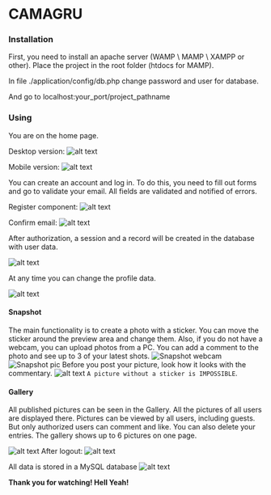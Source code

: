 # CAMAGRU



### Installation

First, you need to install an apache server (WAMP \ MAMP \ XAMPP or other).
Place the project in the root folder (htdocs for MAMP).

In file ./application/config/db.php change password and user for database.

And go to localhost:your_port/project_pathname

### Using

You are on the home page.

Desktop version:
![alt text](./screenshots/1.png "Home page desktop")

Mobile version:
![alt text](./screenshots/2.png "Home page mobile")

You can create an account and log in. To do this, you need to fill out forms and go to validate your email. All fields are validated and notified of errors.

Register component:
![alt text](./screenshots/3.png "Register")

Confirm email:
![alt text](./screenshots/4.png "Confirm")

After authorization, a session and a record will be created in the database with user data.

![alt text](./screenshots/5.png "Session proof")

At any time you can change the profile data.

![alt text](./screenshots/6.png "Profile")

#### Snapshot

The main functionality is to create a photo with a sticker. You can move the sticker around the preview area and change them. Also, if you do not have a webcam, you can upload photos from a PC. You can add a comment to the photo and see up to 3 of your latest shots. 
![Snapshot webcam](./screenshots/8.png "Snapshot webcam")
![Snapshot pic](./screenshots/7.png "Snapshot pic")
Before you post your picture, look how it looks with the commentary.
![alt text](./screenshots/9.png "Preview")
`A picture without a sticker is IMPOSSIBLE`.

#### Gallery

All published pictures can be seen in the Gallery. All the pictures of all users are displayed there. Pictures can be viewed by all users, including guests. But only authorized users can comment and like. You can also delete your entries.
The gallery shows up to 6 pictures on one page.

![alt text](./screenshots/10.png "Gallery auth")
After logout:
![alt text](./screenshots/11.png "Gallery guest")

All data is stored in a MySQL database
![alt text](./screenshots/12.png "DB")

**Thank you for watching! Hell Yeah!**